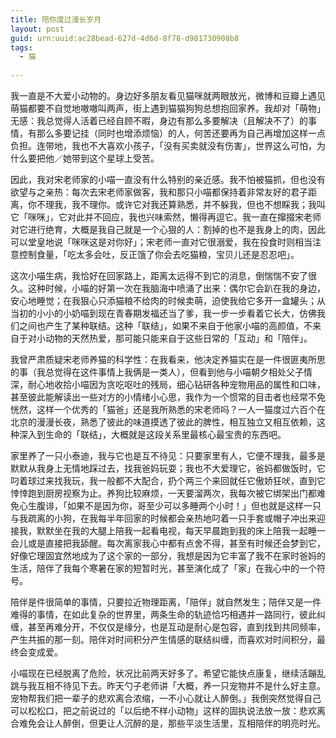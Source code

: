 ```yaml
---
title: 陪你度过漫长岁月
layout: post
guid: urn:uuid:ac28bead-627d-4d6d-8f78-d981730908b8
tags:
  - 猫
  
---
```


我一直是不大爱小动物的。身边好多朋友看见猫咪就两眼放光，微博和豆瓣上遇见萌猫都要不自觉地嗷嗷叫两声，街上遇到猫猫狗狗总想抱回家养。我却对「萌物」无感：我总觉得人活着已经自顾不暇，身边有那么多要解决（且解决不了）的事情，有那么多要记挂（同时也增添烦恼）的人，何苦还要再为自己再增加这样一点负担。连带地，我也不大喜欢小孩子，「没有买卖就没有伤害」，世界这么可怕，为什么要把他／她带到这个星球上受苦。

因此，我对宋老师家的小喵一直没有什么特别的亲近感。我不怕被猫抓，但也没有欲望与之亲热：每次去宋老师家做客，我和那只小喵都保持着非常友好的君子距离，你不理我，我不理你。或许它对我还算熟悉，并不躲我，但也不想睬我；我叫它「咪咪」，它对此并不回应，我也兴味索然，懒得再逗它。我一直在撺掇宋老师对它进行绝育，大概是我自己就是一个心狠的人：割掉的也不是我身上的肉，因此可以堂皇地说「咪咪这是对你好」；宋老师一直对它很溺爱，我在投食时则相当注意控制食量，「吃太多会吐，反正饿了你会去吃猫粮，宝贝儿还是忍忍吧」。

这次小喵生病，我恰好在回家路上，距离太远得不到它的消息，倒惴惴不安了很久。这种时候，小喵的好第一次在我脑海中喷涌了出来：偶尔它会趴在我的身边，安心地睡觉；在我狠心只添猫粮不给肉的时候卖萌，迫使我给它多开一盒罐头；从当初的小小的小奶喵到现在青春期发福还当了爹，我一步一步看着它长大，仿佛我们之间也产生了某种联结。这种「联结」，如果不来自于他家小喵的高颜值，不来自于对小动物的天然热爱，那可能只能来自于这些日常的「互动」和「陪伴」。

我曾严肃质疑宋老师养猫的科学性：在我看来，他决定养猫实在是一件很匪夷所思的事（我总觉得在这件事情上我俩是一类人），但看到他与小喵朝夕相处父子情深，耐心地收拾小喵因为贪吃呕吐的残局，细心钻研各种宠物用品的属性和口味，甚至彼此能解读出一些对方的小情绪小心思，我作为一个惯常的目击者也经常不免恍然，这样一个优秀的「猫爸」还是我所熟悉的宋老师吗？一人一猫度过六百个在北京的漫漫长夜，熟悉了彼此的味道摸透了彼此的脾性，相互独立又相互依赖，这种深入到生命的「联结」，大概就是这段关系里最核心最宝贵的东西吧。

家里养了一只小泰迪，我与它也是互不待见：只要家里有人，它便不理我，最多是默默从我身上无情地踩过去，找我爸妈玩耍；我也不大爱理它，爸妈都做饭时，它叼着球过来找我玩，我一般都不大配合，扔个两三个来回就任它傲娇狂吠，直到它悻悻跑到厨房视察为止。养狗比较麻烦，一天要溜两次，我每次被它绑架出门都难免心生腹诽，「如果不是因为你，哥至少可以多睡两个小时！」但也就是这样一只与我疏离的小狗，在我每半年回家的时候都会亲热地叼着一只手套或帽子冲出来迎接我，默默坐在我的大腿上陪我一起看电视，每天早晨跑到我的床上陪我一起睡一会儿或是直接把我舔醒。每次离家我心中都有点舍不得，甚至有时候还会梦到它，好像它理固宜然地成为了这个家的一部分，我想是因为它丰富了我不在家时爸妈的生活，陪伴了我每个寒暑在家的短暂时光，甚至演化成了「家」在我心中的一个符号。

陪伴是件很简单的事情，只要拉近物理距离，「陪伴」就自然发生；陪伴又是一件难得的事情，在如此复杂的世界里，两条生命的轨迹恰巧相遇并一路同行，彼此纠缠，甚至再难分开，不仅仅是缘分，也是互动是耐心是包容，直到找到共同频率，产生共振的那一刻。陪伴对时间积分产生情感的联结纠缠，而喜欢对时间积分，最终会变成爱。

小喵现在已经脱离了危险，状况比前两天好多了。希望它能快点康复，继续活蹦乱跳与我互相不待见下去。昨天勺子老师讲「大概，养一只宠物并不是什么好主意。宠物帮我们把一辈子的悲欢离合浓缩，一不小心就让人醉倒。」我倒突然觉得自己可以松松口，把之前说过的「以后绝不样小动物」这样的固执说法放一放：悲欢离合难免会让人醉倒，但更让人沉醉的是，那些平淡生活里，互相陪伴的明亮时光。

